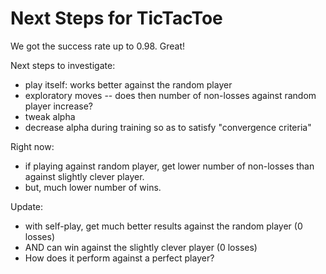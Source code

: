 # Next Steps for TicTacToe

We got the success rate up to 0.98. Great!

Next steps to investigate:

- play itself: works better against the random player
- exploratory moves -- does then number of non-losses against random player increase?
- tweak alpha
- decrease alpha during training so as to satisfy "convergence criteria"

Right now:

- if playing against random player, get lower number of non-losses than against slightly clever player.
- but, much lower number of wins.

Update:

- with self-play, get much better results against the random player (0 losses)
- AND can win against the slightly clever player (0 losses)
- How does it perform against a perfect player?
